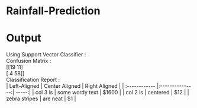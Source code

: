 # Rainfall-Prediction

# Output
Using  Support Vector Classifier  :   
Confusion Matrix :  
[[19 11]  
 [ 4 58]]  
Classification Report :  
| Left-Aligned  | Center Aligned  | Right Aligned |
| :------------ |:---------------:| -----:|
| col 3 is      | some wordy text | $1600 |
| col 2 is      | centered        |   $12 |
| zebra stripes | are neat        |    $1 |
